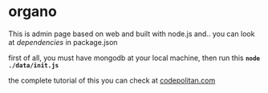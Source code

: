 # organo #

This is admin page based on web and built with node.js and.. you can look at <i>dependencies</i> in package.json

first of all, you must have mongodb at your local machine, then run this <code><b>node ./data/init.js</b></code>

the complete tutorial of this you can check at [codepolitan.com](https://www.codepolitan.com/tutorial-set/belajar-expressjs)